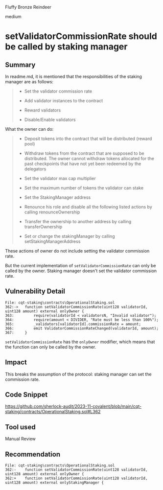 Fluffy Bronze Reindeer

medium

# setValidatorCommissionRate should be called by staking manager

## Summary

In readme.md, it is mentioned that the responsibilities of the staking manager are as follows:

> - Set the validator commission rate
> 
> - Add validator instances to the contract
> 
> - Reward validators
> 
> - Disable/Enable validators

What the owner can do:

> - Deposit tokens into the contract that will be distributed (reward pool)
> 
> - Withdraw tokens from the contract that are supposed to be distributed. The owner cannot withdraw tokens allocated for the past checkpoints that have not yet been redeemed by the delegators
> 
> - Set the validator max cap multiplier
> 
> - Set the maximum number of tokens the validator can stake
> 
> - Set the StakingManager address
> 
> - Renounce his role and disable all the following listed actions by calling renounceOwnership
> 
> - Transfer the ownership to another address by calling transferOwnership
> 
> - Set or change the stakingManager by calling setStakingManagerAddress

These actions of owner do not include setting the validator commission rate.

But the current implementation of `setValidatorCommissionRate` can only be called by the owner. Staking manager doesn't set the validator commission rate.

## Vulnerability Detail

```solidity
File: cqt-staking\contracts\OperationalStaking.sol
362:->   function setValidatorCommissionRate(uint128 validatorId, uint128 amount) external onlyOwner {
363:         require(validatorId < validatorsN, "Invalid validator");
364:         require(amount < DIVIDER, "Rate must be less than 100%");
365:         _validators[validatorId].commissionRate = amount;
366:         emit ValidatorCommissionRateChanged(validatorId, amount);
367:     }
```

`setValidatorCommissionRate` has the `onlyOwner` modifier, which means that the function can only be called by the owner.

## Impact

This breaks the assumption of the protocol: staking manager can set the commission rate.

## Code Snippet

https://github.com/sherlock-audit/2023-11-covalent/blob/main/cqt-staking/contracts/OperationalStaking.sol#L362

## Tool used

Manual Review

## Recommendation

```fix
File: cqt-staking\contracts\OperationalStaking.sol
362:-    function setValidatorCommissionRate(uint128 validatorId, uint128 amount) external onlyOwner {
362:+    function setValidatorCommissionRate(uint128 validatorId, uint128 amount) external onlyStakingManager {
```